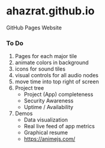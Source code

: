 # ahazrat.github.io
GitHub Pages Website

### To Do
1. Pages for each major tile
1. animate colors in background
1. icons for sound tiles
1. visual controls for all audio nodes
1. move time into top right of screen
1. Project tree
    - Project (App) completeness
    - Security Awareness
    - Uptime / Availability
1. Demos
    - Data visualization
    - Real live feed of app metrics
    - Graphical resume
    - https://animejs.com/